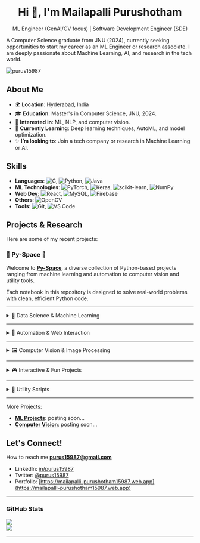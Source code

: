 <h1 align="center">Hi 👋, I'm Mailapalli Purushotham</h1>
<p align="center">ML Engineer (GenAI/CV focus) | Software Development Engineer (SDE)</p>

A Computer Science graduate from JNU (2024), currently seeking opportunities to start my career as an ML Engineer or research associate. I am deeply passionate about Machine Learning, AI, and research in the tech world.

<p align="left"> <img src="https://komarev.com/ghpvc/?username=purus15987&label=Profile%20views&color=0e75b6&style=flat" alt="purus15987" /> </p>

## About Me

* 🌍 **Location**: Hyderabad, India
* 🎓 **Education**: Master's in Computer Science, JNU, 2024.
* 🔬 **Interested in**: ML, NLP, and computer vision.
* 🌱 **Currently Learning**: Deep learning techniques, AutoML, and model optimization.
* ✨ **I’m looking to**: Join a tech company or research in Machine Learning or AI.

## Skills

* **Languages**: ![C](https://img.shields.io/badge/C-%2300599C.svg?style=flat-square&logo=c&logoColor=white), ![Python](https://img.shields.io/badge/Python-%233670A0.svg?style=flat-square&logo=python&logoColor=ffdd54), ![Java](https://img.shields.io/badge/Java-%23ED8B00.svg?style=flat-square&logo=java&logoColor=white)
* **ML Technologies**: ![PyTorch](https://img.shields.io/badge/PyTorch-%23EE4C2C.svg?style=flat-square&logo=PyTorch&logoColor=white), ![Keras](https://img.shields.io/badge/Keras-%23D00000.svg?style=flat-square&logo=Keras&logoColor=white), ![scikit-learn](https://img.shields.io/badge/scikit--learn-%23F7931E.svg?style=flat-square&logo=scikit-learn&logoColor=white), ![NumPy](https://img.shields.io/badge/NumPy-%23013243.svg?style=flat-square&logo=numpy&logoColor=white)
* **Web Dev**: ![React](https://img.shields.io/badge/React-%2320232a.svg?style=flat-square&logo=react&logoColor=%2361DAFB), ![MySQL](https://img.shields.io/badge/MySQL-%2300000f.svg?style=flat-square&logo=mysql&logoColor=white), ![Firebase](https://img.shields.io/badge/Firebase-%23FFCA28.svg?style=flat-square&logo=firebase&logoColor=black)
* **Others**: ![OpenCV](https://img.shields.io/badge/OpenCV-%235C3EE8.svg?style=flat-square&logo=opencv&logoColor=white)
* **Tools**: ![Git](https://img.shields.io/badge/Git-%23F05032.svg?style=flat-square&logo=git&logoColor=white), ![VS Code](https://img.shields.io/badge/VS%20Code-%23007ACC.svg?style=flat-square&logo=visual-studio-code&logoColor=white)

## Projects & Research

Here are some of my recent projects:

### 🔬 Py-Space 🚀
Welcome to **[Py-Space](https://github.com/purus15987/py-space)**, a diverse collection of Python-based projects ranging from machine learning and automation to computer vision and utility tools.

Each notebook in this repository is designed to solve real-world problems with clean, efficient Python code.

---

<details>
<summary>🔬 Data Science & Machine Learning</summary>

- 📊 [RNAseq TPM Data Analysis & ML Models](https://github.com/purus15987/py-space/blob/main/Data%20Analysis%20and%20Machine%20Learning%20Models%20on%20RNAseqTPM.ipynb)  
  Exploratory data analysis and machine learning on RNA sequencing data.

- 🐦 [Twitter Tweets Analysis](https://github.com/purus15987/py-space/blob/main/twitter_tweets_analysis.ipynb)  
  Text analytics and sentiment exploration on tweets.

</details>

---

<details>
<summary>🤖 Automation & Web Interaction</summary>

- 🚄 [IRCTC Ticket Booking Automation & Web Scraping](https://github.com/purus15987/py-space/blob/main/IRCTC_Ticket_Booking_AUTOMATION_Web_Scraping.ipynb)  
  Automated ticket booking with real-time scraping.

- 📽️ [YouTube Video Downloader](https://github.com/purus15987/py-space/blob/main/Youtube_Video_Downloader.ipynb)  
  Download YouTube videos with a simple script.

</details>

---

<details>
<summary>🖼️ Computer Vision & Image Processing</summary>

- 🔐 [LSB Steganography – Hide Secret Message in Image](https://github.com/purus15987/py-space/blob/main/LSB_Steganography_Hide_Secret_Message_in_Image.ipynb)  
  Hide text inside images using least significant bit encoding.

- 🔍 [Text Extraction from Images](https://github.com/purus15987/py-space/blob/main/Text_Extraction_from_Images.ipynb)  
  Extract text from images using OCR techniques.

- 🎥 [OpenCV Projects Collection](https://github.com/purus15987/py-space/blob/main/OpenCV_projects_2.ipynb)  
  Fun and practical vision projects using OpenCV.

</details>

---

<details>
<summary>🎮 Interactive & Fun Projects</summary>

- 🧠 [Realtime Memory Game](https://github.com/purus15987/py-space/blob/main/Realtime_Memory_Game.ipynb)  
  Boost your memory with a fun, interactive game.

- 🌌 [Animate Image to Video – Special Project](https://github.com/purus15987/py-space/blob/main/Special_one_Animate_image_to_video.ipynb)  
  Convert a static image into a dynamic video.

</details>

---

<details>
<summary>🧰 Utility Scripts</summary>

- 📄 [Compress PDF Files](https://github.com/purus15987/py-space/blob/main/compress_pdf.ipynb)  
  Reduce PDF size with Python for fast sharing and storage.

</details>

---
More Projects:

* **[ML Projects](https://mailapalli-purushotham15987.web.app)**: posting soon...
* **[Computer Vision](https://mailapalli-purushotham15987.web.app)**: posting soon...

## Let's Connect!

How to reach me **purus15987@gmail.com**

* LinkedIn: [in/purus15987](https://www.linkedin.com/in/purus15987/)
* Twitter: [@purus15987](https://x.com/purus15987)
* Portfolio: [https://mailapalli-purushotham15987.web.app](https://mailapalli-purushotham15987.web.app)

---

### GitHub Stats

![](https://github-readme-stats.vercel.app/api?username=purus15987&theme=chartreuse-dark&hide_border=false&include_all_commits=false&count_private=false)<br/>
![](https://github-readme-stats.vercel.app/api/top-langs/?username=purus15987&theme=chartreuse-dark&hide_border=false&include_all_commits=false&count_private=false&layout=compact)

---
